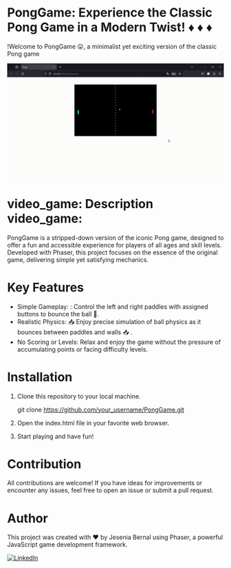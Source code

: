 # PongGame: Experience the Classic Pong Game in a Modern Twist! :diamonds: :diamonds: :diamonds:


!Welcome to PongGame :stuck_out_tongue:, a minimalist yet exciting version of the classic Pong game 

![Pong](assets/GifPong.gif)

# video_game: Description video_game:

PongGame is a stripped-down version of the iconic Pong game, designed to offer a fun and accessible experience for players of all ages and skill levels. Developed with Phaser, this project focuses on the essence of the original game, delivering simple yet satisfying mechanics.

# Key Features

- Simple Gameplay: : Control the left and right paddles with assigned buttons to bounce the ball :red_circle:.
- Realistic Physics: :inbox_tray: Enjoy precise simulation of ball physics as it bounces between paddles and walls :inbox_tray: .
- No Scoring or Levels: Relax and enjoy the game without the pressure of accumulating points or facing difficulty levels.

# Installation
1. Clone this repository to your local machine.
   
    git clone https://github.com/your_username/PongGame.git

2. Open the index.html file in your favorite web browser.
3. Start playing and have fun!

# Contribution

All contributions are welcome! If you have ideas for improvements or encounter any issues, feel free to open an issue or submit a pull request.

# Author
This project was created with ❤️ by Jesenia Bernal  using Phaser, a powerful JavaScript game development framework.

[![LinkedIn](https://img.shields.io/badge/LinkedIn-0077B5?style=for-the-badge&logo=linkedin&logoColor=white)](https://www.linkedin.com/in/jesenia-bernal-mogollon-9b70b7169?utm_source=share&utm_campaign=share_via&utm_content=profile&utm_medium=android_app)
